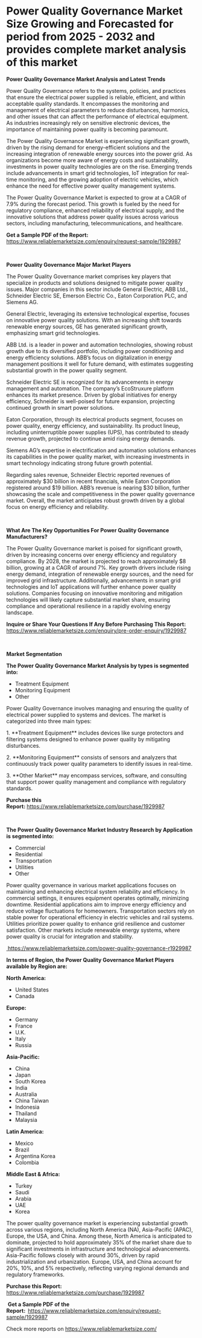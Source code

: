 <p><h1>Power Quality Governance Market Size Growing and Forecasted for period from 2025 - 2032 and provides complete market analysis of this market</h1></p><p><strong>Power Quality Governance Market Analysis and Latest Trends</strong></p>
<p><p>Power Quality Governance refers to the systems, policies, and practices that ensure the electrical power supplied is reliable, efficient, and within acceptable quality standards. It encompasses the monitoring and management of electrical parameters to reduce disturbances, harmonics, and other issues that can affect the performance of electrical equipment. As industries increasingly rely on sensitive electronic devices, the importance of maintaining power quality is becoming paramount.</p><p>The Power Quality Governance Market is experiencing significant growth, driven by the rising demand for energy-efficient solutions and the increasing integration of renewable energy sources into the power grid. As organizations become more aware of energy costs and sustainability, investments in power quality technologies are on the rise. Emerging trends include advancements in smart grid technologies, IoT integration for real-time monitoring, and the growing adoption of electric vehicles, which enhance the need for effective power quality management systems.</p><p>The Power Quality Governance Market is expected to grow at a CAGR of 7.9% during the forecast period. This growth is fueled by the need for regulatory compliance, enhanced reliability of electrical supply, and the innovative solutions that address power quality issues across various sectors, including manufacturing, telecommunications, and healthcare.</p></p>
<p><strong>Get a Sample PDF of the Report:&nbsp;</strong> <a href="https://www.reliablemarketsize.com/enquiry/request-sample/1929987?utm_campaign=2946&utm_medium=2&utm_source=Github&utm_content=ia&utm_term=29032025&utm_id=power-quality-governance">https://www.reliablemarketsize.com/enquiry/request-sample/1929987</a></p>
<p>&nbsp;</p>
<p><strong>Power Quality Governance Major Market Players</strong></p>
<p><p>The Power Quality Governance market comprises key players that specialize in products and solutions designed to mitigate power quality issues. Major companies in this sector include General Electric, ABB Ltd., Schneider Electric SE, Emerson Electric Co., Eaton Corporation PLC, and Siemens AG. </p><p>General Electric, leveraging its extensive technological expertise, focuses on innovative power quality solutions. With an increasing shift towards renewable energy sources, GE has generated significant growth, emphasizing smart grid technologies.</p><p>ABB Ltd. is a leader in power and automation technologies, showing robust growth due to its diversified portfolio, including power conditioning and energy efficiency solutions. ABB’s focus on digitalization in energy management positions it well for future demand, with estimates suggesting substantial growth in the power quality segment.</p><p>Schneider Electric SE is recognized for its advancements in energy management and automation. The company’s EcoStruxure platform enhances its market presence. Driven by global initiatives for energy efficiency, Schneider is well-poised for future expansion, projecting continued growth in smart power solutions.</p><p>Eaton Corporation, through its electrical products segment, focuses on power quality, energy efficiency, and sustainability. Its product lineup, including uninterruptible power supplies (UPS), has contributed to steady revenue growth, projected to continue amid rising energy demands.</p><p>Siemens AG’s expertise in electrification and automation solutions enhances its capabilities in the power quality market, with increasing investments in smart technology indicating strong future growth potential.</p><p>Regarding sales revenue, Schneider Electric reported revenues of approximately $30 billion in recent financials, while Eaton Corporation registered around $19 billion. ABB’s revenue is nearing $30 billion, further showcasing the scale and competitiveness in the power quality governance market. Overall, the market anticipates robust growth driven by a global focus on energy efficiency and reliability.</p></p>
<p>&nbsp;</p>
<p><strong>What Are The Key Opportunities For Power Quality Governance Manufacturers?</strong></p>
<p><p>The Power Quality Governance market is poised for significant growth, driven by increasing concerns over energy efficiency and regulatory compliance. By 2028, the market is projected to reach approximately $8 billion, growing at a CAGR of around 7%. Key growth drivers include rising energy demand, integration of renewable energy sources, and the need for improved grid infrastructure. Additionally, advancements in smart grid technologies and IoT applications will further enhance power quality solutions. Companies focusing on innovative monitoring and mitigation technologies will likely capture substantial market share, ensuring compliance and operational resilience in a rapidly evolving energy landscape.</p></p>
<p><strong>Inquire or Share Your Questions If Any Before Purchasing This Report:</strong> <a href="https://www.reliablemarketsize.com/enquiry/pre-order-enquiry/1929987?utm_campaign=2946&utm_medium=2&utm_source=Github&utm_content=ia&utm_term=29032025&utm_id=power-quality-governance">https://www.reliablemarketsize.com/enquiry/pre-order-enquiry/1929987</a></p>
<p>&nbsp;</p>
<p><strong>Market Segmentation</strong></p>
<p><strong>The Power Quality Governance Market Analysis by types is segmented into:</strong></p>
<p><ul><li>Treatment Equipment</li><li>Monitoring Equipment</li><li>Other</li></ul></p>
<p><p>Power Quality Governance involves managing and ensuring the quality of electrical power supplied to systems and devices. The market is categorized into three main types: </p><p>1. **Treatment Equipment** includes devices like surge protectors and filtering systems designed to enhance power quality by mitigating disturbances.</p><p> </p><p>2. **Monitoring Equipment** consists of sensors and analyzers that continuously track power quality parameters to identify issues in real-time. </p><p>3. **Other Market** may encompass services, software, and consulting that support power quality management and compliance with regulatory standards.</p></p>
<p><strong>Purchase this Report:&nbsp;</strong><a href="https://www.reliablemarketsize.com/purchase/1929987?utm_campaign=2946&utm_medium=2&utm_source=Github&utm_content=ia&utm_term=29032025&utm_id=power-quality-governance">https://www.reliablemarketsize.com/purchase/1929987</a></p>
<p>&nbsp;</p>
<p><strong>The Power Quality Governance Market Industry Research by Application is segmented into:</strong></p>
<p><ul><li>Commercial</li><li>Residential</li><li>Transportation</li><li>Utilities</li><li>Other</li></ul></p>
<p><p>Power quality governance in various market applications focuses on maintaining and enhancing electrical system reliability and efficiency. In commercial settings, it ensures equipment operates optimally, minimizing downtime. Residential applications aim to improve energy efficiency and reduce voltage fluctuations for homeowners. Transportation sectors rely on stable power for operational efficiency in electric vehicles and rail systems. Utilities prioritize power quality to enhance grid resilience and customer satisfaction. Other markets include renewable energy systems, where power quality is crucial for integration and stability.</p></p>
<p><a href="https://www.reliablemarketsize.com/power-quality-governance-r1929987?utm_campaign=2946&utm_medium=2&utm_source=Github&utm_content=ia&utm_term=29032025&utm_id=power-quality-governance">&nbsp;https://www.reliablemarketsize.com/power-quality-governance-r1929987</a></p>
<p><strong>In terms of Region, the Power Quality Governance Market Players available by Region are:</strong></p>
<p>
    <p> <strong> North America: </strong>
        <ul>
            <li>United States</li>
            <li>Canada</li>
        </ul>
        </p> 
    <p> <strong> Europe: </strong>
        <ul>
            <li>Germany</li>
            <li>France</li>
            <li>U.K.</li>
            <li>Italy</li>
            <li>Russia</li>
        </ul>
        </p> 
    <p> <strong> Asia-Pacific: </strong>
        <ul>
            <li>China</li>
            <li>Japan</li>
            <li>South Korea</li>
            <li>India</li>
            <li>Australia</li>
            <li>China Taiwan</li>
            <li>Indonesia</li>
            <li>Thailand</li>
            <li>Malaysia</li>
        </ul>
        </p> 
    <p> <strong> Latin America: </strong>
        <ul>
            <li>Mexico</li>
            <li>Brazil</li>
            <li>Argentina Korea</li>
            <li>Colombia</li>
        </ul>
        </p> 
    <p> <strong> Middle East & Africa: </strong>
        <ul>
            <li>Turkey</li>
            <li>Saudi</li>
            <li>Arabia</li>
            <li>UAE</li>
            <li>Korea</li>
        </ul>
    </p>
    </p>
<p><p>The power quality governance market is experiencing substantial growth across various regions, including North America (NA), Asia-Pacific (APAC), Europe, the USA, and China. Among these, North America is anticipated to dominate, projected to hold approximately 35% of the market share due to significant investments in infrastructure and technological advancements. Asia-Pacific follows closely with around 30%, driven by rapid industrialization and urbanization. Europe, USA, and China account for 20%, 10%, and 5% respectively, reflecting varying regional demands and regulatory frameworks.</p></p>
<p><strong>Purchase this Report: </strong><a href="https://www.reliablemarketsize.com/purchase/1929987?utm_campaign=2946&utm_medium=2&utm_source=Github&utm_content=ia&utm_term=29032025&utm_id=power-quality-governance">https://www.reliablemarketsize.com/purchase/1929987</a></p>
<p>&nbsp;<strong>Get a Sample PDF of the Report:&nbsp;&nbsp;</strong><a href="https://www.reliablemarketsize.com/enquiry/request-sample/1929987?utm_campaign=2946&utm_medium=2&utm_source=Github&utm_content=ia&utm_term=29032025&utm_id=power-quality-governance">https://www.reliablemarketsize.com/enquiry/request-sample/1929987</a></p>
<p><strong></strong></p>
<p>Check more reports on <a href="https://www.reliablemarketsize.com/?utm_campaign=2946&utm_medium=2&utm_source=Github&utm_content=ia&utm_term=29032025&utm_id=power-quality-governance">https://www.reliablemarketsize.com/</a></p>